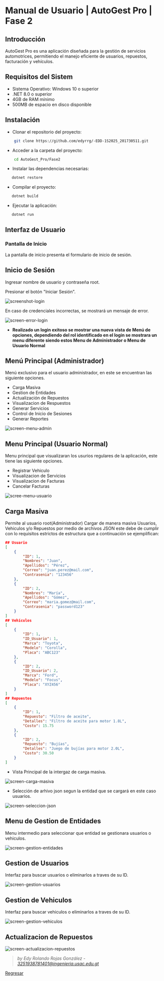 # Manual de Usuario | AutoGest Pro | Fase 2

## Introducción

AutoGest Pro es una aplicación diseñada para la gestión de servicios automotrices, permitiendo el manejo eficiente de usuarios, repuestos, facturación y vehículos.

## Requisitos del Sistem

- Sistema Operativo: Windows 10 o superior
- .NET 8.0 o superior
- 4GB de RAM mínimo
- 500MB de espacio en disco disponible

## Instalación

- Clonar el repositorio del proyecto:  

```sh
    git clone https://github.com/edyrrg/-EDD-1S2025_201730511.git 
```

- Acceder a la carpeta del proyecto:

```sh
    cd AutoGest_Pro/Fase2
```

- Instalar las dependencias necesarias:

```sh
   dotnet restore
```

- Compilar el proyecto:

```bash
   dotnet build
```

- Ejecutar la aplicación:

```bash
   dotnet run
```

## Interfaz de Usuario

### Pantalla de Inicio

La pantalla de inicio presenta el formulario de inicio de sesión.

## Inicio de Sesión

Ingresar nombre de usuario y contraseña root.

Presionar el botón "Iniciar Sesión".

![screenshot-login](../images/login.png)

En caso de credenciales incorrectas, se mostrará un mensaje de error.

![screen-error-login](../images/error_login.png)

- **Realizado un login exitoso se mostrar una nueva vista de Menú de opciones, dependiendo del rol identificado en el login se mostrara un menu diferente siendo estos Menu de Administrador o Menu de Usuario Normal**

## Menú Principal (Administrador)

Menú exclusivo para el usuario administrador, en este se encuentran las siguiente opciones.

- Carga Masiva
- Gestion de Entidades
- Actualización de Repuestos
- Visualizacion de Respuestos
- Generar Servicios
- Control de Inicio de Sesiones
- Generar Reportes

![screen-menu-admin](../images/menu_admin.png)

## Menu Principal (Usuario Normal)

Menu principal que visualizaran los usurios regulares de la aplicación, este tiene las siguiente opciones.

- Registrar Vehiculo
- Visualizacion de Servicios
- Visualizacion de Facturas
- Cancelar Facturas

![scree-menu-usuario](../images/menu_usuario.png)

## Carga Masiva

Permite al usuario root(Administrador) Cargar de manera masiva Usuarios, Vehiculos y/o Repuestos por medio de archivos JSON este debe de cumplir con lo requisitos estrictos de estructura que a continuación se ejemplifican:

```JSON
## Usuario
[
    {
        "ID": 1,
        "Nombres": "Juan",
        "Apellidos": "Pérez",
        "Correo": "juan.perez@mail.com",
        "Contrasenia": "123456"
    },
    {
        "ID": 2,
        "Nombres": "María",
        "Apellidos": "Gómez",
        "Correo": "maria.gomez@mail.com",
        "Contrasenia": "password123"
    }
]
## Vehículos
[
    {
        "ID": 1,
        "ID_Usuario": 1,
        "Marca": "Toyota",
        "Modelo": "Corolla",
        "Placa": "ABC123"
    },
    {
        "ID": 2,
        "ID_Usuario": 2,
        "Marca": "Ford",
        "Modelo": "Focus",
        "Placa": "XYZ456"
    }
]
## Repuestos
[
    {
        "ID": 1,
        "Repuesto": "Filtro de aceite",
        "Detalles": "Filtro de aceite para motor 1.8L",
        "Costo": 15.75
    },
    {
        "ID": 2,
        "Repuesto": "Bujías",
        "Detalles": "Juego de bujías para motor 2.0L",
        "Costo": 30.50
    }
]
```

- Vista Principal de la intergaz de carga masiva.

![screen-carga-masiva](../images/carga_masiva.png)

- Selección de arhivo json segun la entidad que se cargará en este caso usuarios.

![screen-seleccion-json](../images/seleccion_json.png)

## Menu de Gestion de Entidades

Menu intermedio para seleccionar que entidad se gestionara usuarios o vehiculos.

![screen-gestion-entidades](../images/gestion_entidades.png)

## Gestion de Usuarios

Interfaz para buscar usuarios o eliminarlos a traves de su ID.

![screen-gestion-usuarios](../images/gestion_usuarios.png)

## Gestion de Vehiculos

Interfaz para buscar vehiculos o eliminarlos a traves de su ID.

![screen-gestion-vehiculos](../images/gestion_vehiculos.png)

## Actualizacion de Repuestos

![screen-actualizacion-repuestos](../images/actualizacion_repuestos.png)

> *by Edy Rolando Rojas González - [3251938781401@ingenieria.usac.edu.gt](mail:3251938781401@ingenieria.usac.edu.gt)*

[Regresar](/README.md)
